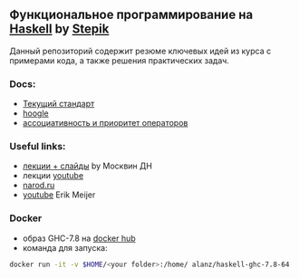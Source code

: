 ## Функциональное программирование на [Haskell](https://www.haskell.org/) by [Stepik](https://stepik.org/course/75/info)

Данный  репозиторий содержит резюме ключевых идей из курса с примерами кода, а также решения практических задач.

### Docs:
* [Текущий стандарт](https://www.haskell.org/onlinereport/haskell2010/)
* [hoogle](https://hoogle.haskell.org/)
* [ассоциативность и приоритет операторов](https://rosettacode.org/wiki/Operator_precedence?mobile_internal_deeplink=true&from_mobile_app=true#Haskell) 


### Useful links:
* [лекции + слайды](http://mit.spbau.ru/sewiki/index.php/%D0%A4%D1%83%D0%BD%D0%BA%D1%86%D0%B8%D0%BE%D0%BD%D0%B0%D0%BB%D1%8C%D0%BD%D0%BE%D0%B5_%D0%BF%D1%80%D0%BE%D0%B3%D1%80%D0%B0%D0%BC%D0%BC%D0%B8%D1%80%D0%BE%D0%B2%D0%B0%D0%BD%D0%B8%D0%B5_2015) by Москвин ДН
* лекции [youtube](https://www.youtube.com/playlist?list=PLlb7e2G7aSpRDR44HMNqDHYgrAOPp7QLr)
* [narod.ru](http://learnhaskellforgood.narod.ru/learnyouahaskell.com/chapters.html)
* [youtube](https://www.youtube.com/watch?v=UIUlFQH4Cvo&list=PLoJC20gNfC2gpI7Dl6fg8uj1a-wfnWTH8) Erik Meijer


### Docker
* образ GHC-7.8 на [docker hub]( https://hub.docker.com/r/alanz/haskell-ghc-7.8-64/dockerfile)
* команда для запуска:
```bash
docker run -it -v $HOME/<your folder>:/home/ alanz/haskell-ghc-7.8-64
```
